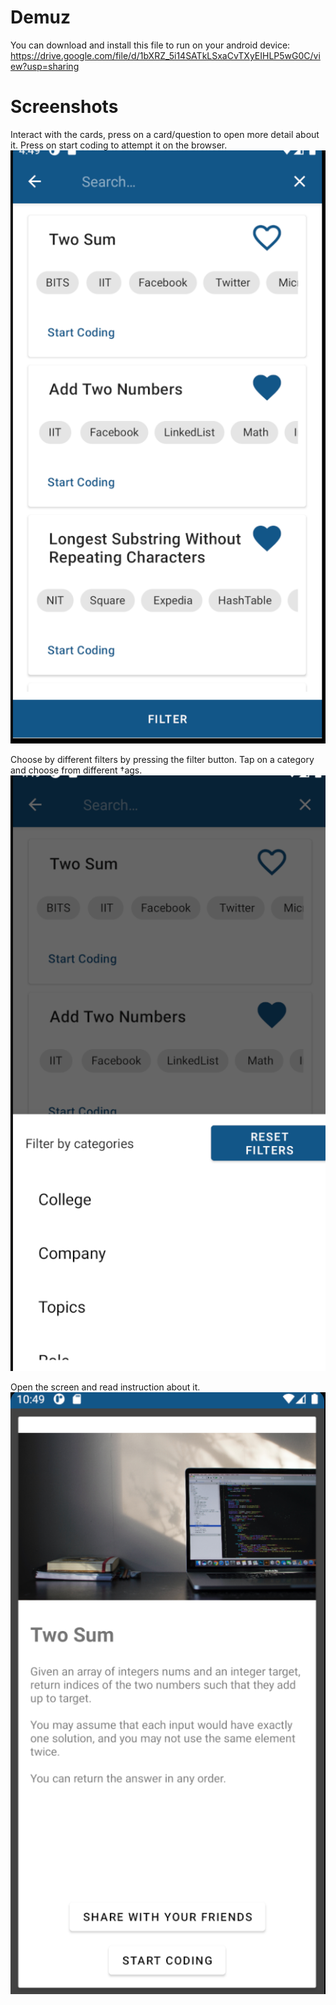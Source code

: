 # Demuz
You can download and install this file to run on your android device: https://drive.google.com/file/d/1bXRZ_5i14SATkLSxaCvTXyEIHLP5wG0C/view?usp=sharing

# Screenshots

Interact with the cards, press on a card/question to open more detail about it. Press on start coding to attempt it on the browser. 
![alt opening screen](https://github.com/sangeetds/demuz/blob/master/Images/Main_Screen.png) 

Choose by different filters by pressing the filter button. Tap on a category and choose from different †ags.
![alt filter screen](https://github.com/sangeetds/demuz/blob/master/Images/Filter.png)

Open the screen and read instruction about it.
![alt coding screen](https://github.com/sangeetds/demuz/blob/master/Images/Coding_Question.png)

